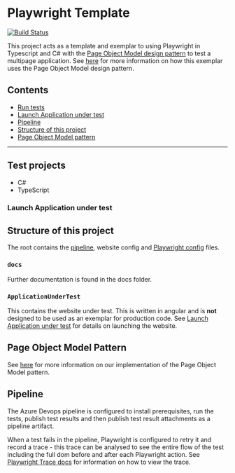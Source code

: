 # Playwright Template

[![Build Status](https://dev.azure.com/ukhogov/Pipelines/_apis/build/status/UKHO.playwright-template?branchName=main)](https://dev.azure.com/ukhogov/Pipelines/_build/latest?definitionId=318&branchName=main)

This project acts as a template and exemplar to using Playwright in Typescript and C# with the [Page Object Model design pattern](docs/pageobjectmodel.md) to test a multipage application. See [here](docs/pageobjectmodel.md) for more information on how this exemplar uses the Page Object Model design pattern.

## Contents

* [Run tests](#run-tests)
* [Launch Application under test](#launch-application-under-test)
* [Pipeline](#pipeline)
* [Structure of this project](#structure-of-this-project)
* [Page Object Model pattern](docs/pageobjectmodel.md)

---

## Test projects

* C#
* TypeScript

### Launch Application under test

## Structure of this project

The root contains the [pipeline](#pipeline), website config and [Playwright config](playwright.config.ts) files.

### `docs`

Further documentation is found in the docs folder.

### `ApplicationUnderTest`

This contains the website under test. This is written in angular and is **not** designed to be used as an exemplar for production code. See [Launch Application under test](ApplicationUnderTest/README.md#launch-application-under-test) for details on launching the website.

## Page Object Model Pattern

See [here](docs/pageobjectmodel.md) for more information on our implementation of the Page Object Model pattern.

## Pipeline

The Azure Devops pipeline is configured to install prerequisites, run the tests, publish test results and then publish test result attachments as a pipeline artifact.

When a test fails in the pipeline, Playwright is configured to retry it and record a trace - this trace can be analysed to see the entire flow of the test including the full dom before and after each Playwright action. See [Playwright Trace docs](https://playwright.dev/docs/trace-viewer) for information on how to view the trace.
